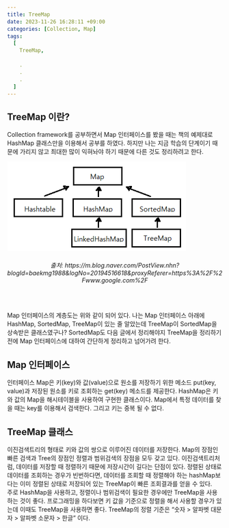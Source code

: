 ```yaml
---
title: TreeMap
date: 2023-11-26 16:28:11 +09:00
categories: [Collection, Map]
tags:
  [
    TreeMap,
    
    .
    .
    .
  ]
---
```






## TreeMap 이란?
         
<p>
	 Collection framework를 공부하면서 Map 인터페이스를 봤을 때는 책의 예제대로 HashMap 클래스만을 이용해서 공부를 하였다. 하지만 나는 지금 학습의 단계이기 때문에 가리지 않고 최대한 많이 익혀놔야 하기 때문에 다른 것도 정리하려고 한다.
   </p>     

<p align="left"><img src="/assets/img/favicons/A0EBA9_97EC8C.png"></p>

<h6 align="center">  출처: https://m.blog.naver.com/PostView.nhn?blogId=baekmg1988&logNo=20194516618&proxyReferer=https%3A%2F%2Fwww.google.com%2F </h6> <br>
<p> 
  Map 인터페이스의 계층도는 위와 같이 되어 있다. 나는 Map 인터페이스 아래에 HashMap, SortedMap, TreeMap이 있는 줄 알았는데 TreeMap이 SortedMap을 상속받은 클래스였구나? SortedMap도 다음 글에서 정리해야지
  TreeMap을 정리하기 전에 Map 인터페이스에 대하여 간단하게 정리하고 넘어가려 한다. </p>

## Map 인터페이스
 <p>  인터페이스 Map은 키(key)와 값(value)으로 원소를 저장하기 위한 메소드 put(key, value)과 저장된 원소를 키로 조회하는 get(key) 메소드를 제공한다. HashMap은 키와 값의 Map을 해시테이블을 사용하여 구현한 클래스이다.
      Map에서 특정 데이터를 찾을 때는 key를 이용해서 검색한다. 그리고 키는 중복 될 수 없다. </p>


## TreeMap 클래스
<p>   이진검색트리의 형태로 키와 값의 쌍으로 이루어진 데이터를 저장한다.
      Map의 장점인 빠른 검색과 Tree의 장점인 정렬과 범위검색의 장점을 모두 갖고 있다.
      이진검색트리처럼, 데이터를 저장할 때 정렬하기 때문에 저장시간이 길다는 단점이 있다.
      정렬된 상태로 데이터를 조회하는 경우가 빈번하다면, 데이터를 조회할 때 정렬해야 하는 hashMap보다는 이미 정렬된 상태로 저장되어 있는 TreeMap이 빠른 조회결과를 얻을 수 있다.<br>
      주로 HashMap을 사용하고, 정렬이나 범위검색이 필요한 경우에만 TreeMap을 사용하는 것이 좋다. 
      프로그래밍을 하다보면 키 값을 기준으로 정렬을 해서 사용할 경우가 있는데 이때도 TreeMap을 사용하면 좋다.
      TreeMap의 정렬 기준은 “숫자 > 알파벳 대문자 > 알파벳 소문자 > 한글” 이다. 
	  </p>